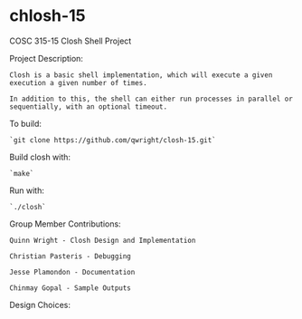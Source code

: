 # chlosh-15
COSC 315-15 Closh Shell Project

Project Description:

	Closh is a basic shell implementation, which will execute a given execution a given number of times.

	In addition to this, the shell can either run processes in parallel or sequentially, with an optional timeout.


To build:

	`git clone https://github.com/qwright/closh-15.git`

Build closh with:

	`make`

Run with:

	`./closh`


Group Member Contributions:

	Quinn Wright - Closh Design and Implementation
	
	Christian Pasteris - Debugging
	
	Jesse Plamondon - Documentation

	Chinmay Gopal - Sample Outputs


Design Choices:

	